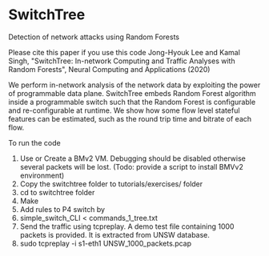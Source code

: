 # SwitchTree
Detection of network attacks using Random Forests

Please cite this paper if you use this code
Jong-Hyouk Lee and Kamal Singh, "SwitchTree: In-network Computing and Traffic Analyses with Random Forests", Neural Computing and Applications (2020)
 
We perform in-network analysis of the network data by exploiting the power of programmable data plane. 
SwitchTree embeds Random Forest algorithm inside a programmable switch such that the 
Random Forest is configurable and re-configurable at runtime. We show how some flow level 
stateful features can be estimated, such as the round trip time and bitrate of each flow. 

To run the code
1. Use or Create a BMv2 VM. Debugging should be disabled otherwise several packets will be lost. (Todo: provide a script to install BMVv2 environment)
2. Copy the switchtree folder to tutorials/exercises/ folder
3. cd to switchtree folder 
4. Make
5. Add rules to P4 switch by 
6. simple_switch_CLI < commands_1_tree.txt
7. Send the traffic using tcpreplay. A demo test file containing 1000 packets is provided. It is extracted from UNSW database.
8. sudo tcpreplay -i s1-eth1 UNSW_1000_packets.pcap
